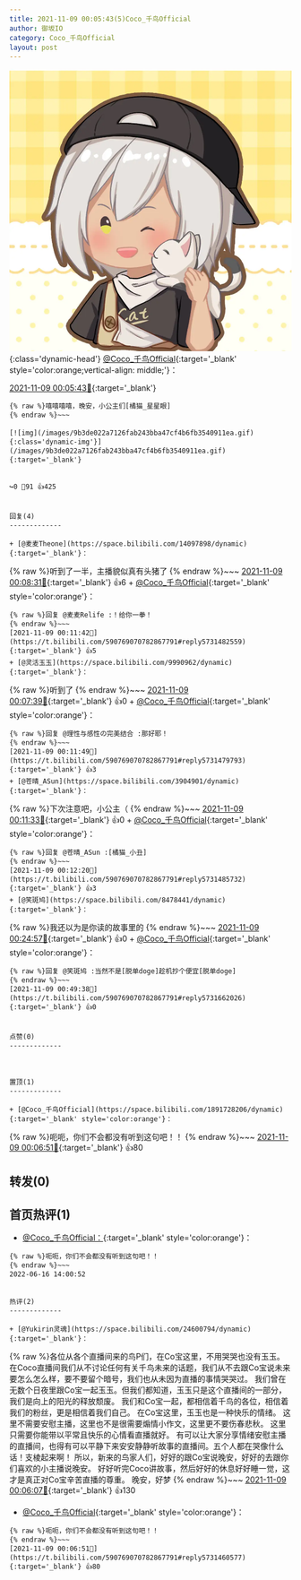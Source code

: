 ```yaml
---
title: 2021-11-09 00:05:43(5)Coco_千鸟Official
author: 御坂IO
category: Coco_千鸟Official
layout: post
---
```


![img](/images/85e485bc0dbd0cde4d15f24d7cffe9704618ad10.jpg){:class='dynamic-head'}
[@Coco_千鸟Official](https://space.bilibili.com/1891728206/dynamic){:target='_blank' style='color:orange;vertical-align: middle;'}：

[2021-11-09 00:05:43🔗](https://t.bilibili.com/590769070782867791){:target='_blank'}

~~~
{% raw %}嘻嘻嘻嘻，晚安，小公主们[橘猫_星星眼]
{% endraw %}~~~

[![img](/images/9b3de022a7126fab243bba47cf4b6fb3540911ea.gif){:class='dynamic-img'}](/images/9b3de022a7126fab243bba47cf4b6fb3540911ea.gif){:target='_blank'}


↪️0 💬91 👍425


回复(4)
-------------

+ [@麦麦Theone](https://space.bilibili.com/14097898/dynamic){:target='_blank'}：
~~~
{% raw %}听到了一半，主播貌似真有头猪了
{% endraw %}~~~
[2021-11-09 00:08:31🔗](https://t.bilibili.com/590769070782867791#reply5731458925){:target='_blank'} 👍6
    + [@Coco_千鸟Official](https://space.bilibili.com/1891728206/dynamic){:target='_blank' style='color:orange'}：
~~~
{% raw %}回复 @麦麦Relife :！给你一拳！
{% endraw %}~~~
[2021-11-09 00:11:42🔗](https://t.bilibili.com/590769070782867791#reply5731482559){:target='_blank'} 👍5
+ [@灵活玉玉](https://space.bilibili.com/9990962/dynamic){:target='_blank'}：
~~~
{% raw %}听到了
{% endraw %}~~~
[2021-11-09 00:07:39🔗](https://t.bilibili.com/590769070782867791#reply5731465136){:target='_blank'} 👍0
    + [@Coco_千鸟Official](https://space.bilibili.com/1891728206/dynamic){:target='_blank' style='color:orange'}：
~~~
{% raw %}回复 @理性与感性の完美结合 :那好耶！
{% endraw %}~~~
[2021-11-09 00:11:49🔗](https://t.bilibili.com/590769070782867791#reply5731479793){:target='_blank'} 👍3
+ [@苍晴_ASun](https://space.bilibili.com/3904901/dynamic){:target='_blank'}：
~~~
{% raw %}下次注意吧，小公主（
{% endraw %}~~~
[2021-11-09 00:11:33🔗](https://t.bilibili.com/590769070782867791#reply5731482296){:target='_blank'} 👍0
    + [@Coco_千鸟Official](https://space.bilibili.com/1891728206/dynamic){:target='_blank' style='color:orange'}：
~~~
{% raw %}回复 @苍晴_ASun :[橘猫_小丑]
{% endraw %}~~~
[2021-11-09 00:12:20🔗](https://t.bilibili.com/590769070782867791#reply5731485732){:target='_blank'} 👍3
+ [@笑斑鸠](https://space.bilibili.com/8478441/dynamic){:target='_blank'}：
~~~
{% raw %}我还以为是你读的故事里的
{% endraw %}~~~
[2021-11-09 00:24:57🔗](https://t.bilibili.com/590769070782867791#reply5731555677){:target='_blank'} 👍0
    + [@Coco_千鸟Official](https://space.bilibili.com/1891728206/dynamic){:target='_blank' style='color:orange'}：
~~~
{% raw %}回复 @笑斑鸠 :当然不是[脱单doge]趁机抄个便宜[脱单doge]
{% endraw %}~~~
[2021-11-09 00:49:38🔗](https://t.bilibili.com/590769070782867791#reply5731662026){:target='_blank'} 👍0


点赞(0)
-------------



置顶(1)
-------------

+ [@Coco_千鸟Official](https://space.bilibili.com/1891728206/dynamic){:target='_blank' style='color:orange'}：
~~~
{% raw %}呃呃，你们不会都没有听到这句吧！！
{% endraw %}~~~
[2021-11-09 00:06:51🔗](https://t.bilibili.com/590769070782867791#reply5731460577){:target='_blank'} 👍80


转发(0)
-------------



首页热评(1)
-------------

+ [@Coco_千鸟Official：](https://space.bilibili.com/1891728206/dynamic){:target='_blank' style='color:orange'}：
~~~
{% raw %}呃呃，你们不会都没有听到这句吧！！
{% endraw %}~~~
2022-06-16 14:00:52


热评(2)
-------------

+ [@Yukirin灵魂](https://space.bilibili.com/24600794/dynamic){:target='_blank'}：
~~~
{% raw %}各位从各个直播间来的鸟P们，在Co宝这里，不用哭哭也没有玉玉。
在Coco直播间我们从不讨论任何有关千鸟未来的话题，我们从不去跟Co宝说未来要怎么怎么样，要不要留个暗号，我们也从未因为直播的事情哭哭过。
我们曾在无数个日夜里跟Co宝一起玉玉。但我们都知道，玉玉只是这个直播间的一部分，我们是向上的阳光的释放颓废。
我们和Co宝一起，都相信着千鸟的各位，相信着我们的粉丝，更是相信着我们自己。
在Co宝这里，玉玉也是一种快乐的情绪。
这里不需要安慰主播，这里也不是很需要煽情小作文，这里更不要伤春悲秋。
这里只需要你能带以平常且快乐的心情看直播就好。
有可以让大家分享情绪安慰主播的直播间，也得有可以平静下来安安静静听故事的直播间。五个人都在哭像什么话！支棱起来啊！
所以，新来的鸟家人们，好好的跟Co宝说晚安，好好的去跟你们喜欢的小主播说晚安。
好好听完Coco讲故事，然后好好的休息好好睡一觉，这才是真正对Co宝辛苦直播的尊重。
晚安，好梦
{% endraw %}~~~
[2021-11-09 00:06:07🔗](https://t.bilibili.com/590769070782867791#reply5731452135){:target='_blank'} 👍130
+ [@Coco_千鸟Official](https://space.bilibili.com/1891728206/dynamic){:target='_blank' style='color:orange'}：
~~~
{% raw %}呃呃，你们不会都没有听到这句吧！！
{% endraw %}~~~
[2021-11-09 00:06:51🔗](https://t.bilibili.com/590769070782867791#reply5731460577){:target='_blank'} 👍80


